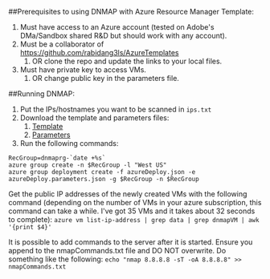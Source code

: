 ##Prerequisites to using DNMAP with Azure Resource Manager Template:
1. Must have access to an Azure account (tested on Adobe's DMa/Sandbox shared R&D but should work with any account).
1. Must be a collaborator of https://github.com/rabidang3ls/AzureTemplates
    1. OR clone the repo and update the links to your local files.
1. Must have private key to access VMs.
    1. OR change public key in the parameters file.

##Running DNMAP:
1. Put the IPs/hostnames you want to be scanned in `ips.txt`
1. Download the template and parameters files:
    1. [Template](https://github.com/rabidang3ls/AzureTemplates/blob/master/ubuntuDnmap/azuredeploy.json)
    1. [Parameters](https://github.com/rabidang3ls/AzureTemplates/blob/master/ubuntuDnmap/azuredeploy.parameters.json)
1. Run the following commands:
```
RecGroup=dnmaprg-`date +%s`
azure group create -n $RecGroup -l "West US"
azure group deployment create -f azureDeploy.json -e azureDeploy.parameters.json -g $RecGroup -n $RecGroup
```

Get the public IP addresses of the newly created VMs with the following command (depending on the number of VMs in your azure subscription, this command can take a while. I've got 35 VMs and it takes about 32 seconds to complete):
`azure vm list-ip-address | grep data | grep dnmapVM | awk '{print $4}'`

It is possible to add commands to the server after it is started. Ensure you append to the nmapCommands.txt file and DO NOT overwrite. Do something like the following:
`echo "nmap 8.8.8.8 -sT -oA 8.8.8.8" >> nmapCommands.txt`
